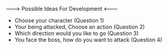 ---> Possible Ideas For Development <---
- Choose your character (Question 1)
- Your being attacked, Choose an action (Question 2)
- Which direction would you like to go (Question 3)
- You face the boss, how do you want to attack (Question 4)
